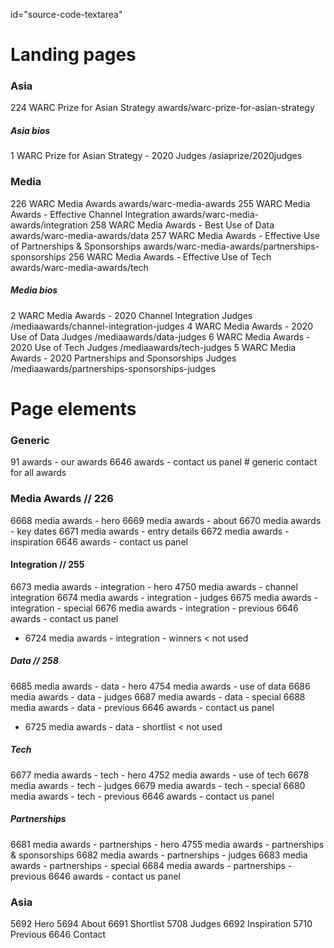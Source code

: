 id="source-code-textarea"

# Landing pages

### Asia

224     WARC Prize for Asian Strategy
awards/warc-prize-for-asian-strategy

##### Asia bios

1       WARC Prize for Asian Strategy - 2020 Judges 
/asiaprize/2020judges 

### Media

226     WARC Media Awards   awards/warc-media-awards
255     WARC Media Awards - Effective Channel Integration   awards/warc-media-awards/integration
258     WARC Media Awards - Best Use of Data    awards/warc-media-awards/data
257     WARC Media Awards - Effective Use of Partnerships & Sponsorships    awards/warc-media-awards/partnerships-sponsorships
256     WARC Media Awards - Effective Use of Tech   awards/warc-media-awards/tech

##### Media bios

2       WARC Media Awards - 2020 Channel Integration Judges /mediaawards/channel-integration-judges
4       WARC Media Awards - 2020 Use of Data Judges /mediaawards/data-judges
6       WARC Media Awards - 2020 Use of Tech Judges /mediaawards/tech-judges
5       WARC Media Awards - 2020 Partnerships and Sponsorships Judges   /mediaawards/partnerships-sponsorships-judges

# Page elements

### Generic

91      awards - our awards
6646    awards - contact us panel       # generic contact for all awards

### Media Awards // 226

6668    media awards - hero
6669    media awards - about
6670    media awards - key dates
6671    media awards - entry details
6672    media awards - inspiration
6646    awards - contact us panel

#### Integration // 255

6673    media awards - integration - hero
4750    media awards - channel integration
6674    media awards - integration - judges
6675    media awards - integration - special
6676    media awards - integration - previous
6646    awards - contact us panel 

- 6724    media awards - integration - winners < not used

##### Data // 258

6685    media awards - data - hero
4754    media awards - use of data
6686    media awards - data - judges
6687    media awards - data - special
6688    media awards - data - previous
6646    awards - contact us panel 

- 6725    media awards - data - shortlist < not used

##### Tech

6677    media awards - tech - hero
4752    media awards - use of tech
6678    media awards - tech - judges
6679    media awards - tech - special
6680    media awards - tech - previous
6646    awards - contact us panel 

##### Partnerships

6681    media awards - partnerships - hero
4755    media awards - partnerships & sponsorships
6682    media awards - partnerships - judges
6683    media awards - partnerships - special
6684    media awards - partnerships - previous
6646    awards - contact us panel 

### Asia

5692    Hero 
5694    About 
6691    Shortlist 
5708    Judges 
6692    Inspiration 
5710    Previous 
6646    Contact 

